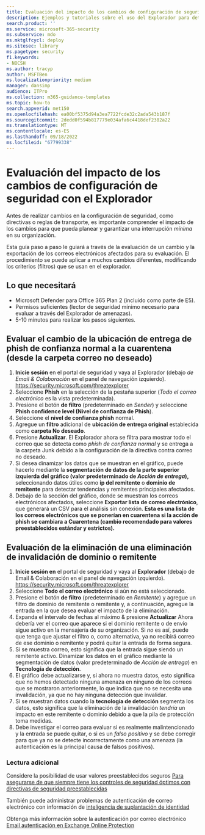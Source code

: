 ```yaml
---
title: Evaluación del impacto de los cambios de configuración de seguridad con el Explorador
description: Ejemplos y tutoriales sobre el uso del Explorador para determinar el impacto de un cambio de control de seguridad (configuración) en Microsoft Defender para Office 365
search.product: ''
ms.service: microsoft-365-security
ms.subservice: mdo
ms.mktglfcycl: deploy
ms.sitesec: library
ms.pagetype: security
f1.keywords:
- NOCSH
ms.author: tracyp
author: MSFTBen
ms.localizationpriority: medium
manager: dansimp
audience: ITPro
ms.collection: m365-guidance-templates
ms.topic: how-to
search.appverid: met150
ms.openlocfilehash: ea00bf5375d94a3ea7722fcde32c2ada543b187f
ms.sourcegitcommit: 2dedd0f594b817779e034afa6c4418def2382a22
ms.translationtype: MT
ms.contentlocale: es-ES
ms.lasthandoff: 09/18/2022
ms.locfileid: "67799338"
---
```

# <a name="assess-the-impact-of-security-configuration-changes-with-explorer"></a>Evaluación del impacto de los cambios de configuración de seguridad con el Explorador

Antes de realizar cambios en la configuración de seguridad, como directivas o reglas de transporte, es importante comprender el impacto de los cambios para que pueda planear y garantizar una interrupción *mínima* en su organización.

Esta guía paso a paso le guiará a través de la evaluación de un cambio y la exportación de los correos electrónicos afectados para su evaluación. El procedimiento se puede aplicar a muchos cambios diferentes, modificando los criterios (filtros) que se usan en el explorador.

## <a name="what-youll-need"></a>Lo que necesitará

- Microsoft Defender para Office 365 Plan 2 (incluido como parte de E5).
- Permisos suficientes (lector de seguridad mínimo necesario para evaluar a través del Explorador de amenazas).
- 5-10 minutos para realizar los pasos siguientes.

## <a name="assess-changing-normal-confidence-phish-delivery-location-to-quarantine-from-the-junk-email-folder"></a>Evaluar el cambio de la ubicación de entrega de phish de confianza normal a la cuarentena (desde la carpeta correo no deseado)

1. **Inicie sesión** en el portal de seguridad y vaya al Explorador (debajo *de Email & Colaboración* en el panel de navegación izquierdo). <https://security.microsoft.com/threatexplorer>
1. Seleccione **Phish** en la selección de la pestaña superior (*Todo el correo electrónico* es la vista predeterminada).
1. Presione el botón **de filtro** (predeterminado en *Sender*) y seleccione **Phish confidence level (Nivel de confianza de Phish**).
1. Seleccione el **nivel de confianza phish** normal.
1. Agregue un **filtro** adicional de **ubicación de entrega original** establecida como **carpeta No deseado**.
1. Presione **Actualizar**. El Explorador ahora se filtra para mostrar todo el correo que se detecta como *phish de confianza normal* y se entrega a la carpeta Junk debido a la configuración de la directiva contra correo no deseado.
1. Si desea dinamizar los datos que se muestran en el gráfico, puede hacerlo mediante la **segmentación de datos de la parte superior izquierda del gráfico (valor predeterminado de *Acción de entrega*),** seleccionando datos útiles como **ip del remitente** o **dominio de remitente** para detectar tendencias y remitentes principales afectados.
1. Debajo de la sección del gráfico, donde se muestran los correos electrónicos afectados, seleccione **Exportar lista de correo electrónico**, que generará un CSV para el análisis sin conexión. **Esta es una lista de los correos electrónicos que se ponerían en cuarentena si la acción de phish se cambiara a Cuarentena (cambio recomendado para valores preestablecidos estándar y estrictos).**

## <a name="assess-removing-a-sender--domain-override-removal"></a>Evaluación de la eliminación de una eliminación de invalidación de dominio o remitente

1. **Inicie sesión en** el portal de seguridad y vaya al **Explorador** (debajo de Email & Colaboración en el panel de navegación izquierdo). <https://security.microsoft.com/threatexplorer>
1. Seleccione **Todo el correo electrónico** si aún no está seleccionado.
1. Presione el botón **de filtro** (predeterminado en *Remitente*) y agregue un filtro de dominio de remitente o remitente y, a continuación, agregue la entrada en la que desea evaluar el impacto de la eliminación.
1. Expanda el intervalo de fechas al máximo & presione **Actualizar** Ahora debería ver el correo que aparece si el dominio remitente o de envío sigue activo en la mensajería de su organización. Si *no* es así, puede que tenga que ajustar el filtro o, como alternativa, ya no recibirá correo de ese dominio o remitente y podrá quitar la entrada de forma segura.
1. Si se muestra correo, esto significa que la entrada sigue siendo un remitente activo. Dinamizar los datos en el gráfico mediante la segmentación de datos (valor predeterminado de *Acción de entrega*) en **Tecnología de detección**.
1. El gráfico debe actualizarse y, si ahora no muestra datos, esto significa que no hemos detectado ninguna amenaza en ninguno de los correos que se mostraron anteriormente, lo que indica que no se necesita una invalidación, ya que no hay ninguna detección que invalidar.
1. Si se muestran datos cuando la **tecnología de detección** segmenta los datos, esto significa que la eliminación de la invalidación *tendría* un impacto en este remitente o dominio debido a que la pila de protección toma medidas.
1. Debe investigar el correo para evaluar si es realmente malintencionado y la entrada se puede quitar, o si es un *falso positivo* y se debe corregir para que ya no se detecte incorrectamente como una amenaza (la autenticación es la principal causa de falsos positivos).

### <a name="further-reading"></a>Lectura adicional

Considere la posibilidad de usar valores preestablecidos seguros [Para asegurarse de que siempre tiene los controles de seguridad óptimos con directivas de seguridad preestablecidas](/microsoft-365/security/office-365-security/step-by-step-guides/ensuring-you-always-have-the-optimal-security-controls-with-preset-security-policies)

También puede administrar problemas de autenticación de correo electrónico con información de [inteligencia de suplantación de identidad](/microsoft-365/security/office-365-security/learn-about-spoof-intelligence)

Obtenga más información sobre la autenticación por correo electrónico [Email autenticación en Exchange Online Protection](/microsoft-365/security/office-365-security/email-validation-and-authentication)
